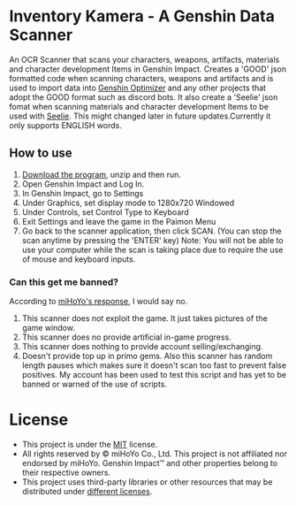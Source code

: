 # Inventory Kamera - A Genshin Data Scanner

An OCR Scanner that scans your characters, weapons, artifacts, materials and character development Items in Genshin Impact. Creates a 'GOOD' json formatted code when scanning characters, weapons and artifacts and is used to import data into [Genshin Optimizer](https://frzyc.github.io/genshin-optimizer/#/) and any other projects that adopt the GOOD format such as discord bots. It also create a 'Seelie' json fomat when scanning materials and character development Items to be used with [Seelie](https://seelie.inmagi.com/). This might changed later in future updates.Currently it only supports ENGLISH words. 

## How to use
1. [Download the program](https://github.com/Andrewthe13th/Inventory_Kamera/releases/tag/v1.0), unzip and then run.
2. Open Genshin Impact and Log In. 
3. In Genshin Impact, go to Settings
4. Under Graphics, set display mode to 1280x720 Windowed
5. Under Controls, set Control Type to Keyboard
6. Exit Settings and leave the game in the Paimon Menu
7. Go back to the scanner application, then click SCAN. (You can stop the scan anytime by pressing the 'ENTER' key)
Note: You will not be able to use your computer while the scan is taking place due to require the use of mouse and keyboard inputs.

### Can this get me banned?
 According to [miHoYo's response](https://genshin.mihoyo.com/en/news/detail/5763), I would say no. 
1. This scanner does not exploit the game. It just takes pictures of the game window.
2. This scanner does no provide artificial in-game progress.
3. This scanner does nothing to provide account selling/exchanging.
4. Doesn't provide top up in primo gems. 
Also this scanner has random length pauses which makes sure it doesn't scan too fast to prevent false positives.
My account has been used to test this script and has yet to be banned or warned of the use of scripts. 

# License
* This project is under the [MIT](LICENSE) license.
* All rights reserved by © miHoYo Co., Ltd. This project is not affiliated nor endorsed by miHoYo. Genshin Impact™ and other properties belong to their respective owners.
* This project uses third-party libraries or other resources that may be
distributed under [different licenses](THIRD-PARTY-NOTICES.md).

